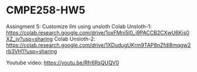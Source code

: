 # CMPE258-HW5
Assingment 5: Customize llm using unsloth
Colab Unsloth-1: https://colab.research.google.com/drive/1oxFMni5l0_j9PACCB2CXwU6Kis0XZ_jv?usp=sharing
Colab Unsloth-2: https://colab.research.google.com/drive/1XDudugUKrm9TAP8nZfdl8mqgw2rb3VH1?usp=sharing

Youtube video: https://youtu.be/Rfr6RsQUQV0
